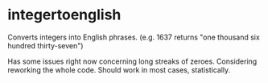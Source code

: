# integertoenglish
Converts integers into English phrases. (e.g. 1637 returns "one thousand six hundred thirty-seven")

Has some issues right now concerning long streaks of zeroes. Considering reworking the whole code. Should work in most cases, statistically.
